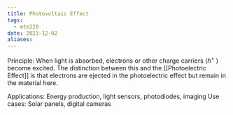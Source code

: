 ```yaml
---
title: Photovoltaic Effect
tags:
  - mte220
date: 2023-12-02
aliases:
---
```

Principle: When light is absorbed, electrons or other charge carriers ($h^{+}$ ) become excited. The distinction between this and the [[Photoelectric Effect]] is that electrons are ejected in the photoelectric effect but remain in the material here.

Applications: Energy production, light sensors, photodiodes, imaging
Use cases: Solar panels, digital cameras